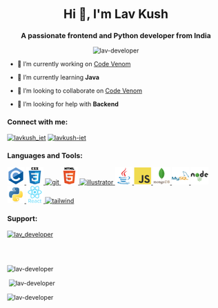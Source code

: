<h1 align="center">Hi 👋, I'm Lav Kush</h1>
<h3 align="center">A passionate frontend and Python developer from India</h3>

<p align="center"> <img src="https://komarev.com/ghpvc/?username=lav-developer&label=Profile%20views&color=0e75b6&style=flat" alt="lav-developer" /> </p>

- 🔭 I’m currently working on [Code Venom](https://codevenom.netlify.app)

- 🌱 I’m currently learning **Java**

- 👯 I’m looking to collaborate on [Code Venom](https://codevenom.netlify.app)

- 🤝 I’m looking for help with **Backend**

<h3 align="left">Connect with me:</h3>
<p align="left">
<a href="https://twitter.com/lavkush_iet" target="blank"><img align="center" src="https://raw.githubusercontent.com/rahuldkjain/github-profile-readme-generator/master/src/images/icons/Social/twitter.svg" alt="lavkush_iet" height="30" width="40" /></a>
<a href="https://linkedin.com/in/lavkush-iet" target="blank"><img align="center" src="https://raw.githubusercontent.com/rahuldkjain/github-profile-readme-generator/master/src/images/icons/Social/linked-in-alt.svg" alt="lavkush-iet" height="30" width="40" /></a>
</p>

<h3 align="left">Languages and Tools:</h3>
<p align="left"> <a href="https://www.cprogramming.com/" target="_blank" rel="noreferrer"> <img src="https://raw.githubusercontent.com/devicons/devicon/master/icons/c/c-original.svg" alt="c" width="40" height="40"/> </a> <a href="https://www.w3schools.com/css/" target="_blank" rel="noreferrer"> <img src="https://raw.githubusercontent.com/devicons/devicon/master/icons/css3/css3-original-wordmark.svg" alt="css3" width="40" height="40"/> </a> <a href="https://git-scm.com/" target="_blank" rel="noreferrer"> <img src="https://www.vectorlogo.zone/logos/git-scm/git-scm-icon.svg" alt="git" width="40" height="40"/> </a> <a href="https://www.w3.org/html/" target="_blank" rel="noreferrer"> <img src="https://raw.githubusercontent.com/devicons/devicon/master/icons/html5/html5-original-wordmark.svg" alt="html5" width="40" height="40"/> </a> <a href="https://www.adobe.com/in/products/illustrator.html" target="_blank" rel="noreferrer"> <img src="https://www.vectorlogo.zone/logos/adobe_illustrator/adobe_illustrator-icon.svg" alt="illustrator" width="40" height="40"/> </a> <a href="https://www.java.com" target="_blank" rel="noreferrer"> <img src="https://raw.githubusercontent.com/devicons/devicon/master/icons/java/java-original.svg" alt="java" width="40" height="40"/> </a> <a href="https://developer.mozilla.org/en-US/docs/Web/JavaScript" target="_blank" rel="noreferrer"> <img src="https://raw.githubusercontent.com/devicons/devicon/master/icons/javascript/javascript-original.svg" alt="javascript" width="40" height="40"/> </a> <a href="https://www.mongodb.com/" target="_blank" rel="noreferrer"> <img src="https://raw.githubusercontent.com/devicons/devicon/master/icons/mongodb/mongodb-original-wordmark.svg" alt="mongodb" width="40" height="40"/> </a> <a href="https://www.mysql.com/" target="_blank" rel="noreferrer"> <img src="https://raw.githubusercontent.com/devicons/devicon/master/icons/mysql/mysql-original-wordmark.svg" alt="mysql" width="40" height="40"/> </a> <a href="https://nodejs.org" target="_blank" rel="noreferrer"> <img src="https://raw.githubusercontent.com/devicons/devicon/master/icons/nodejs/nodejs-original-wordmark.svg" alt="nodejs" width="40" height="40"/> </a> <a href="https://www.python.org" target="_blank" rel="noreferrer"> <img src="https://raw.githubusercontent.com/devicons/devicon/master/icons/python/python-original.svg" alt="python" width="40" height="40"/> </a> <a href="https://reactjs.org/" target="_blank" rel="noreferrer"> <img src="https://raw.githubusercontent.com/devicons/devicon/master/icons/react/react-original-wordmark.svg" alt="react" width="40" height="40"/> </a> <a href="https://tailwindcss.com/" target="_blank" rel="noreferrer"> <img src="https://www.vectorlogo.zone/logos/tailwindcss/tailwindcss-icon.svg" alt="tailwind" width="40" height="40"/> </a> </p>

<h3 align="left">Support:</h3>
<p><a href="https://www.buymeacoffee.com/lav_developer"> <img align="center" src="https://cdn.buymeacoffee.com/buttons/v2/default-yellow.png" height="50" width="210" alt="lav_developer" /></a></p><br><br>

<p><img align="center" src="https://github-readme-stats.vercel.app/api/top-langs?username=lav-developer&show_icons=true&locale=en&layout=compact" alt="lav-developer" /></p>

<p>&nbsp;<img align="center" src="https://github-readme-stats.vercel.app/api?username=lav-developer&show_icons=true&locale=en" alt="lav-developer" /></p>

<p><img align="center" src="https://github-readme-streak-stats.herokuapp.com/?user=lav-developer&" alt="lav-developer" /></p>
